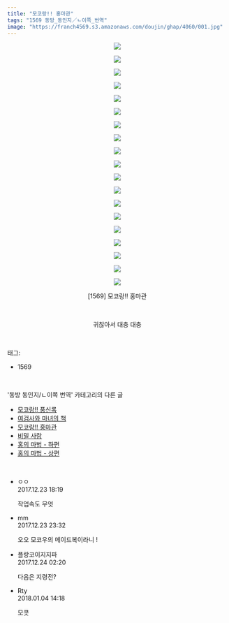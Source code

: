 ```yaml
---
title: "모코랑!! 홍마관"
tags: "1569 동방_동인지／ㄴ이쪽_번역"
image: "https://franch4569.s3.amazonaws.com/doujin/ghap/4060/001.jpg"
---
```

<div class="article">
<p style="text-align: center; clear: none; float: none;"><img src="{{ site.imgserver2 }}/ghap/4060/001.jpg"/></p>
<p style="text-align: center; clear: none; float: none;"><img src="{{ site.imgserver2 }}/ghap/4060/002.jpg"/></p>
<p style="text-align: center; clear: none; float: none;"><img src="{{ site.imgserver2 }}/ghap/4060/003.jpg"/></p>
<p style="text-align: center; clear: none; float: none;"><img src="{{ site.imgserver2 }}/ghap/4060/004.jpg"/></p>
<p style="text-align: center; clear: none; float: none;"><img src="{{ site.imgserver2 }}/ghap/4060/005.jpg"/></p>
<p style="text-align: center; clear: none; float: none;"><img src="{{ site.imgserver2 }}/ghap/4060/006.jpg"/></p>
<p style="text-align: center; clear: none; float: none;"><img src="{{ site.imgserver2 }}/ghap/4060/007.jpg"/></p>
<p style="text-align: center; clear: none; float: none;"><img src="{{ site.imgserver2 }}/ghap/4060/008.jpg"/></p>
<p style="text-align: center; clear: none; float: none;"><img src="{{ site.imgserver2 }}/ghap/4060/009.jpg"/></p>
<p style="text-align: center; clear: none; float: none;"><img src="{{ site.imgserver2 }}/ghap/4060/010.jpg"/></p>
<p style="text-align: center; clear: none; float: none;"><img src="{{ site.imgserver2 }}/ghap/4060/011.jpg"/></p>
<p style="text-align: center; clear: none; float: none;"><img src="{{ site.imgserver2 }}/ghap/4060/012.jpg"/></p>
<p style="text-align: center; clear: none; float: none;"><img src="{{ site.imgserver2 }}/ghap/4060/013.jpg"/></p>
<p style="text-align: center; clear: none; float: none;"><img src="{{ site.imgserver2 }}/ghap/4060/014.jpg"/></p>
<p style="text-align: center; clear: none; float: none;"><img src="{{ site.imgserver2 }}/ghap/4060/015.jpg"/></p>
<p style="text-align: center; clear: none; float: none;"><img src="{{ site.imgserver2 }}/ghap/4060/016.jpg"/></p>
<p style="text-align: center; clear: none; float: none;"><img src="{{ site.imgserver2 }}/ghap/4060/017.jpg"/></p>
<p style="text-align: center; clear: none; float: none;"><img src="{{ site.imgserver2 }}/ghap/4060/018.jpg"/></p>
<p style="text-align: center; clear: none; float: none;"><img src="{{ site.imgserver2 }}/ghap/4060/019.jpg"/></p>
<p style="text-align: center; clear: none; float: none;">[1569] 모코랑!! 홍마관</p>
<p style="text-align: center; clear: none; float: none;"><br/></p>
<p style="text-align: center; clear: none; float: none;">귀찮아서 대충 대충</p>
</div><br/>
<div class="tagTrail">
<p>태그: </p>
<ul>
<li>1569</li>
</ul>
</div><br/>
<div class="another">
<p>'동방 동인지/ㄴ이쪽 번역' 카테고리의 다른 글</p>
<ul>
<li><a href="/ghap_4071">모코랑!! 풍신록</a></li>
<li><a href="/ghap_4070">여검사와 마녀의 책</a></li>
<li><a href="/ghap_4060">모코랑!! 홍마관</a></li>
<li><a href="/ghap_4059">비밀 사랑</a></li>
<li><a href="/ghap_4058">홍의 마법 - 하편</a></li>
<li><a href="/ghap_4057">홍의 마법 - 상편</a></li>
</ul>
</div><br/>
<div class="cb_module cb_fluid">
<div class="cb_wrt cb_profile">
<div class="comment">
<ul>
<li class="cb_thumb_off" id="comment15158185">
<div class="cb_comment_area">
<div class="cb_info_area">
<div class="cb_section">
<span class="cb_nick_name">ㅇㅇ</span>
</div>
<div class="cb_section">
<span class="cb_date">2017.12.23 18:19 </span>
</div>
</div>
<div class="cb_dsc_comment">
<p class="cb_dsc">
											작업속도 무엇
										</p>
</div>
</div></li>
<li class="cb_thumb_off" id="comment15158322">
<div class="cb_comment_area">
<div class="cb_info_area">
<div class="cb_section">
<span class="cb_nick_name">mm</span>
</div>
<div class="cb_section">
<span class="cb_date">2017.12.23 23:32 </span>
</div>
</div>
<div class="cb_dsc_comment">
<p class="cb_dsc">
											오오 모코우의 메이드복이라니 !
										</p>
</div>
</div></li>
<li class="cb_thumb_off" id="comment15158390">
<div class="cb_comment_area">
<div class="cb_info_area">
<div class="cb_section">
<span class="cb_nick_name">플랑코이지지파</span>
</div>
<div class="cb_section">
<span class="cb_date">2017.12.24 02:20 </span>
</div>
</div>
<div class="cb_dsc_comment">
<p class="cb_dsc">
											다음은 지령전?
										</p>
</div>
</div></li>
<li class="cb_thumb_off" id="comment15166312">
<div class="cb_comment_area">
<div class="cb_info_area">
<div class="cb_section">
<span class="cb_nick_name">Rty</span>
</div>
<div class="cb_section">
<span class="cb_date">2018.01.04 14:18 </span>
</div>
</div>
<div class="cb_dsc_comment">
<p class="cb_dsc">
											모콧
										</p>
</div>
</div></li>
</ul>
</div>
</div><!-- commentList close -->
</div><br/>
